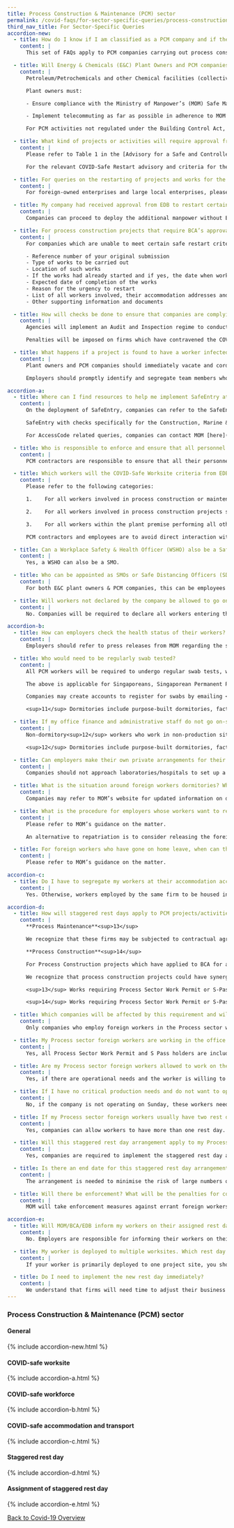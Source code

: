 ```yaml
---
title: Process Construction & Maintenance (PCM) sector
permalink: /covid-faqs/for-sector-specific-queries/process-construction-Maintenance
third_nav_title: For Sector-Specific Queries
accordion-new:
  - title: How do I know if I am classified as a PCM company and if the following FAQs apply to me?
    content: |
      This set of FAQs apply to PCM companies carrying out process construction and process turnaround maintenance works, as well as the relevant plant owners. PCM companies are defined as those which are corporate members of the Association of the Process Industry (ASPRI) and endorsed by ASPRI as a PCM contractor, allowed to employ Process account Work Permit and S-Pass Holders.

  - title: Will Energy & Chemicals (E&C) Plant Owners and PCM companies be allowed to resume their operations after 2 June 2020?
    content: |
      Petroleum/Petrochemicals and other Chemical facilities (collectively known as E&C facilities) are part of the Manufacturing & Production facilities that are allowed to re-open after 2 June 2020 without any manpower quota.

      Plant owners must:

      -	Ensure compliance with the Ministry of Manpower’s (MOM) Safe Management Measures (SMM) and checklist.

      -	Implement telecommuting as far as possible in adherence to MOM’s SMM.

      For PCM activities not regulated under the Building Control Act, E&C plant owners and their PCM contractors must ensure compliance to the COVID-Safe Restart Criteria for E&C plant owners and PCM companies published on MTI’s GoBusiness portal [here](/safemanagement/sector/).

  - title: What kind of projects or activities will require approval from the relevant authorities before they can start/resume from 2 June 2020 onwards? Is there any difference in the resumption of work after Circuit Breaker between the PCM and Construction Sector?
    content: |
      Please refer to Table 1 in the [Advisory for a Safe and Controlled Restart of the PCM sector](/safemanagement/general/) for details on the guidelines that would apply to different types of works and companies.

      For the relevant COVID-Safe Restart advisory and criteria for the Construction sector, please refer to the BCA advisory dated [10 August 2020](https://www1.bca.gov.sg/docs/default-source/bca-restart/circular-on-permission-to-resume-work-and-safe-accomm-relaxation.pdf){:target="_blank"} here and the BCA’s COVID-19 website [here](https://www1.bca.gov.sg/COVID-19){:target="_blank"}.

  - title: For queries on the restarting of projects and works for the PCM sector, is there a point-of-contact in EDB or ESG that I can consult on the queries?
    content: |
      For foreign-owned enterprises and large local enterprises, please contact EDB [here](http://www.edb.gov.sg/en/contact/contact-us.html){:target="_blank"} if you have any queries or require clarifications. All other local enterprises can contact Enterprise Singapore [here](/contact-us/) if you have any queries or require clarifications.

  - title: My company had received approval from EDB to restart certain construction or turnaround maintenance projects with some workers. Do I need to inform EDB of additional manpower that I plan to deploy?
    content: |
      Companies can proceed to deploy the additional manpower without EDB’s approval, subject to the MTI-approved manning levels of their PCM contractors. Companies should maintain updated records of the worker cohorting arrangements (worker details, worksite team/zone, transport and accommodation arrangements) for prompt submission to the relevant authorities if needed, especially in the event of a Covid incident.  

  - title: For process construction projects that require BCA’s approval for resumption of works but are unable to meet certain BCA safe restart criteria, where can I lodge an appeal?
    content: |
      For companies which are unable to meet certain safe restart criteria from BCA and have legitimate justifications as to why these restart criteria would not be feasible for the process construction project, you can write in to <bca_appeals@bca.gov.sg>{:target="_blank"} to appeal with the following information:

      -	Reference number of your original submission
      -	Type of works to be carried out
      -	Location of such works
      -	If the works had already started and if yes, the date when works started
      -	Expected date of completion of the works
      -	Reason for the urgency to restart
      -	List of all workers involved, their accommodation addresses and their compliance with BCA’s COVID-Safe Restart Criteria
      -	Other supporting information and documents

  - title: How will checks be done to ensure that companies are complying with COVID-Safe Restart criteria?
    content: |
      Agencies will implement an Audit and Inspection regime to conduct checks and to ensure compliance on site based on relevant safe management measures.

      Penalties will be imposed on firms which have contravened the COVID-Safe Restart criteria or MOM’s Safe Management Measures, whichever relevant. In addition, these firms will be required to resubmit their rectification plans, where applicable, and implement these measures as part of the follow ups to the enforcement actions taken.

  - title: What happens if a project is found to have a worker infected with COVID-19 after works have been resumed?
    content: |
      Plant owners and PCM companies should immediately vacate and cordon-off the immediate section of the workplace premises where the confirmed case worked. There is no need to vacate the building or the whole floor if there is no sustained and close contact with the confirmed case. Subsequently, carry out a thorough cleaning and disinfect all relevant on-site areas and assets exposed to confirmed cases, in accordance with the National Environment Agency’s (NEA’s) guidelines. Please refer to the COVID-Safe Restart criteria for E&C plant owners and PCM companies for further guidance on the handling of suspected and/or confirmed cases.

      Employers should promptly identify and segregate team members who were in sustained and close contact with the confirmed case to support MOH’s contact tracing efforts. Close contacts will be isolated and tested, and works on site may be suspended.

accordion-a:
  - title: Where can I find resources to help me implement SafeEntry at my worksite?
    content: |
      On the deployment of SafeEntry, companies can refer to the SafeEntry website [here](https://www.safeentry.gov.sg/){:target="_blank"} for a full step-by-step guide and resources (including posters that can be displayed at scanning stations). FAQs and additional technical support are available [here](https://support.safeentry.gov.sg/hc/en-us){:target="_blank"}.

      SafeEntry with checks specifically for the Construction, Marine & Offshore and Process sectors is available to ensure that your entry checks incorporate sector-specific requirements such as the fulfillment of regular swabbing requirements, and use of TraceTogether. To install SafeEntry with checks specifically for the CMP sectors, please refer to this [user guide](https://go.gov.sg/safeentry-construction-sites-guide){:target="_blank"}.

      For AccessCode related queries, companies can contact MOM [here](https://www.mom.gov.sg/contact-us){:target="_blank"}.

  - title: Who is responsible to enforce and ensure that all personnel from PCM companies comply with COVID-Safe Worksite requirements?
    content: |
      PCM contractors are responsible to ensure that all their personnel (e.g. employees, contractors, etc.) adhere to COVID-Safe Worksite requirements for PCM companies, as well as any requirements determined by plant owners for the worksite.

  - title: Which workers will the COVID-Safe Worksite criteria from EDB apply to?
    content: |
      Please refer to the following categories:

      1.	For all workers involved in process construction or maintenance activities that are not regulated under the Building Control Act, the PCM sector COVID-Safe Worksite criteria from EDB would apply.

      2.	For all workers involved in process construction projects subject to BCA’s approval, the relevant requirements under BCA’s COVID-Safe Worksite Guidelines would apply.

      3.	For all workers within the plant premise performing all other work, they would have to comply with the SMM laid out by the plant owners.

      PCM contractors and employees are to avoid direct interaction with the E&C plant owner/customer’s employees except for safety and quality checks.

  - title: Can a Workplace Safety & Health Officer (WSHO) also be a Safe Management Officer (SMO)?
    content: |
      Yes, a WSHO can also be a SMO.

  - title: Who can be appointed as SMOs or Safe Distancing Officers (SDO)?
    content: |
      For both E&C plant owners & PCM companies, this can be employees that have been appointed to assume the roles of SMOs & SDOs. PCM companies will have to employ both SMOs and SDOs, while plant owners will have to minimally employ SMOs. SMOs & SDOs from plant owners and PCM companies should also work together to implement and coordinate the SMM system at the worksite.

  - title: Will workers not declared by the company be allowed to go onto the worksite?
    content: |
      No. Companies will be required to declare all workers entering the worksite and ensure that those who are unwell or have not completed the required swab tests do not enter the worksite for the project.

accordion-b:
  - title: How can employers check the health status of their workers?
    content: |
      Employers should refer to press releases from MOM regarding the status of dormitories, and also communicate with their workers to verify their health status.

  - title: Who would need to be regularly swab tested?
    content: |
      All PCM workers will be required to undergo regular swab tests, with the exception of non-dormitory<sup>11</sup> workers who work in non-production sites or work from home.

      The above is applicable for Singaporeans, Singaporean Permanent Residents, Work Permit Holders, S Pass Holders and Employment Pass Holders.

      Companies may create accounts to register for swabs by emailing <swab@edb.gov.sg>{:target="_blank"} and schedule for workers to be swabbed via <https://swab.hpb.gov.sg/ext/login.aspx>{:target="_blank"}. If any workers who are working are found to have missed regular testing, the workers’ AccessCode will turn Red after a grace period and the worker should not return to work. MOM will also follow-up to revoke the workpass and blacklist the company should there be no valid reason for the worker missing the swab. EDB also reserves the right to withdraw any approval given for resumption of works.

      <sup>11</sup> Dormitories include purpose-built dormitories, factory-converted dormitories, construction temporary quarters, temporary occupation license quarters, temporary living quarters and government decant sites.

  - title: If my office finance and administrative staff do not go on-site or come into contact with on-site workers, do they have to be regularly swab tested?
    content: |
      Non-dormitory<sup>12</sup> workers who work in non-production sites or work from home do not need to be regularly swab tested.

      <sup>12</sup> Dormitories include purpose-built dormitories, factory-converted dormitories, construction temporary quarters, temporary occupation license quarters, temporary living quarters and government decant sites.

  - title: Can employers make their own private arrangements for their employees to be tested?
    content: |
      Companies should not approach laboratories/hospitals to set up a private arrangement for these tests. Companies may create accounts to register for swabs by emailing <swab@edb.gov.sg>{:target="_blank"} and schedule for workers to be swabbed via <https://swab.hpb.gov.sg/ext/login.aspx>{:target="_blank"}.

  - title: What is the situation around foreign workers dormitories? When can my workers leave the dormitory for work?
    content: |
      Companies may refer to MOM’s website for updated information on dormitory clearance [here](https://www.mom.gov.sg/covid-19/cleared-dormitories){:target="_blank"} and MOM’s advisory to employers on safe living in foreign worker dormitories [here](https://www.mom.gov.sg/covid-19/advisory-to-employers-on-safe-living-for-foreign-worker-dormitories){:target="_blank"}.

  - title: What is the procedure for employers whose workers want to return to their native countries? Who can they approach, is it the task force at the dormitory? When are these foreign workers allowed to leave?
    content: |
      Please refer to MOM’s guidance on the matter.

      An alternative to repatriation is to consider releasing the foreign worker to other companies that are short in manpower. If it is assessed that the foreign workers are not needed, an alternative is that employers may give consent for them to be transferred to other employers facing manpower shortages. Employers can approach Singapore Business Federation (SBF) at <manpowerconnect@sbf.org.sg>{:target="_blank"} or visit SBF’s website [here](https://www.sbf.org.sg/media-centre/manpowerconnect){:target="_blank"}.

  - title: For foreign workers who have gone on home leave, when can they return?
    content: |
      Please refer to MOM’s guidance on the matter.

accordion-c:
  - title: Do I have to segregate my workers at their accommodation according to their projects and teams?
    content: |
      Yes. Otherwise, workers employed by the same firm to be housed in the same room. Limited to a maximum of 2 employers housed within each room. Please refer to the latest guidance on the matter [here](https://go.gov.sg/bca-circular-cohorting-exercise){:target="_blank"}.

accordion-d:
  - title: How will staggered rest days apply to PCM projects/activities that involve Work Permit and S Pass holders hired under the Process account?
    content: |
      **Process Maintenance**<sup>13</sup>  

      We recognize that these firms may be subjected to contractual agreements on days when their services need to be provided. To cater for their varying manpower deployment requirements, we will allow firms to choose the appropriate rest days for their workers between Monday to Saturday, as the day when the worker is allowed to exit the dorm. Workers can continue to rest from work on Sunday but must stay within the dorm.

      **Process Construction**<sup>14</sup>    

      For Process Construction projects which have applied to BCA for approval to restart, BCA will assign a rest day for the Construction account Work Permit and S-pass holders involved in the project. For projects that do not apply to BCA for restart, employers of Construction account Work Permit or S-Pass Holders can choose a rest day for each of their workers.

      We recognize that process construction projects could have synergies with process maintenance works (e.g. shared equipment/workers, interdependent job sequencing). To cater for these synergies, we will allow Process firms to choose the appropriate rest days for their Process account Work Permit and S-Pass holders between Monday to Saturday, as the day when the worker is allowed to exit the dorm. Workers can continue to rest from work on Sunday but must stay within the dorm. Employers should work with the project/plant owner to select the appropriate rest day for their workers from Monday to Saturday.

      <sup>13</sup> Works requiring Process Sector Work Permit or S-Pass Holders in connection with the maintenance of plant equipment in the Petroleum/Petrochemicals and other Chemicals manufacturing sector.

      <sup>14</sup> Works requiring Process Sector Work Permit or S-Pass Holders in connection with the construction of plant equipment in the Petroleum/Petrochemicals and other Chemicals manufacturing sector.

  - title: Which companies will be affected by this requirement and will this be imposed on all employees within the company?
    content: |
      Only companies who employ foreign workers in the Process sector will be affected. Staggered rest days will apply to all Work Permit and S Pass holders hired under the Process account. Companies can check the category of their foreign workers via Ministry of Manpower’s (MOM’s) Work Permit Online platform [here]<https://www.mom.gov.sg/eservices/services/wp-online-for-businesses-and-employment-agencies>{:target="_blank"}. Companies are required to adopt and implement the staggered rest day arrangement for these employees.

  - title: My Process sector foreign workers are working in the office and not on the production site, are they required to follow the staggered rest day arrangement?
    content: |  
      Yes, all Process Sector Work Permit and S Pass holders are included regardless of their assigned worksite and role. This will help to reduce crowding when they are out on personal activities on their rest days.

  - title: Are my Process sector foreign workers allowed to work on their allocated rest day?
    content: |        
      Yes, if there are operational needs and the worker is willing to work on their rest day. However, employers are to comply with the Employment Act and compensate the worker with overtime pay, and abide by the overtime hours limit accordingly.

  - title: If I have no critical production needs and do not want to operate on Sunday, do my Process sector workers still need to report to work as it is not their assigned rest day?
    content: |      
      No, if the company is not operating on Sunday, these workers need not report to the worksite but they will not be able to leave their dormitory for leisure or personal errands that day. The workers can leave the dormitories for leisure or personal reasons only on their assigned rest day each week.

  - title: If my Process sector foreign workers usually have two rest days per week, can they be given two rest days?
    content: |    
      Yes, companies can allow workers to have more than one rest day. Nonetheless, companies need to update only one of the rest days in the Safe@Work system. This will be the day where the workers will be able to leave their dormitory for leisure and personal reasons. On other rest days, the worker need not work, but will need to rest in their dormitory during this stage of the pandemic.

  - title: Will this staggered rest day arrangement apply to my Process sector workers who are not living in dormitories?
    content: |    
      Yes, companies are required to implement the staggered rest day arrangement for their Process sector workers regardless of their place of residence. Staggered rest day is needed to prevent the risk of large numbers of people congregating on their rest days, which will heighten the risk of COVID-19 transmission. This arrangement will reduce the pool of people interacting with others outside of work on any given day, and mitigate the public health risk to themselves, and others. However, workers not living in dormitories will not be required to apply for Exit Pass to leave their residence.

  - title: Is there an end date for this staggered rest day arrangement?
    content: |    
      The arrangement is needed to minimise the risk of large numbers of people congregating, and thereby reduce the risk of COVID-19 transmission. Staggered rest days will be reviewed when the COVID-19 pandemic has abated.

  - title: Will there be enforcement? What will be the penalties for companies and workers who do not comply with the staggered rest day arrangement?
    content: |   
      MOM will take enforcement measures against errant foreign workers including the suspension of dorm exits for leisure purposes, and in extreme cases, the revocation of work passes.

accordion-e:
  - title: Will MOM/BCA/EDB inform my workers on their assigned rest day?
    content: |
      No. Employers are responsible for informing their workers on their assigned rest days and if there are any subsequent changes.

  - title: My worker is deployed to multiple worksites. Which rest day should I follow?
    content: |
      If your worker is primarily deployed to one project site, you should follow the rest day of the project site. If your worker serves multiple project sites or is not deployed to a site, you may select a rest day between Monday to Saturday that best fits his work schedule. Please log on to MOM’s Safe@Work system to select a suitable rest day for your worker.

  - title: Do I need to implement the new rest day immediately?
    content: |
      We understand that firms will need time to adjust their business practices and manpower deployment to implement their new rest day. Hence, you will be given one-month grace period from 12 August 2020 to implement your new rest day.
---
```


### Process Construction & Maintenance (PCM) sector

#### General
{% include accordion-new.html %}

#### COVID-safe worksite
{% include accordion-a.html %}

#### COVID-safe workforce
{% include accordion-b.html %}

#### COVID-safe accommodation and transport
{% include accordion-c.html %}

#### Staggered rest day
{% include accordion-d.html %}

#### Assignment of staggered rest day
{% include accordion-e.html %}

[Back to Covid-19 Overview](/covid/)
